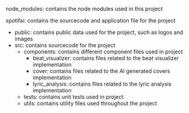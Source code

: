 node_modules: contains the node modules used in this project

spotifai: contains the sourcecode and application file for the project
- public: contains public data used for the project, such as logos and images
- src: contains sourcecode for the project
  - components: contains different component files used in project
    - beat_visualizer: contains files related to the beat visualizer implementation
    - cover: contains files related to the AI generated covers implementation
    - lyric_analysis: contains files related to the lyric analysis implementation
  - tests: contains unit tests used in project
  - utils: contains utility files used throughout the project
